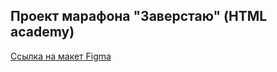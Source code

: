 ## Проект марафона "Заверстаю" (HTML academy)

[Ссылка на макет Figma](https://www.figma.com/file/vCUBB8mtMQsNVTfmj3wEQy/Марафон-5.0?node-id=0%3A1&t=E9hmobNPa06tDHfn-0)

